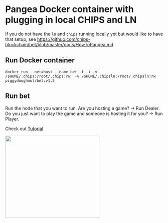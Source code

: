 # Pangea Docker container with plugging in local CHIPS and LN

If you do not have the `ln` and `chips` running locally yet but would like to have that setup, see https://github.com/chips-blockchain/bet/blob/master/docs/HowToPangea.md.


## Run Docker container

    docker run --net=host --name bet -t -i -v /$HOME/.chips:/root/.chips:rw  -v /$HOME/.chipsln:/root/.chipsln:rw piggydoughnut/bet:v1.5

## Run bet
    
   Run the node that you want to run. Are you hosting a game? -> Run Dealer. Do you just want to play the game and someone is hosting it for you? -> Run Player.

   Check out [Tutorial](https://github.com/chips-blockchain/pangea-poker/blob/dev/tutorial/Tutorial.md)
   


<img src="https://media.giphy.com/media/jQWUkD7a4AWfkraBJa/giphy.gif" width="300" height="262" />

